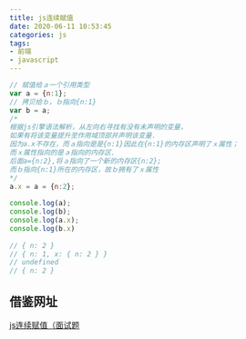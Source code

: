 ```yaml
---
title: js连续赋值
date: 2020-06-11 10:53:45
categories: js
tags:
- 前端
- javascript
---
```


```js
// 赋值给ａ一个引用类型
var a = {n:1};
// 拷贝给ｂ，ｂ指向{n:1}
var b = a;
/*
根据js引擎语法解析，从左向右寻找有没有未声明的变量，
如果有将该变量提升至作用域顶部并声明该变量．
因为a.x不存在，而ａ指向是是{n:1}因此在{n:1}的内存区声明了ｘ属性；
而ｘ属性指向的是ａ指向的内存区．
后面a={n:2},将ａ指向了一个新的内存区{n:2};
而ｂ指向{n:1}所在的内存区，故ｂ拥有了ｘ属性
*/
a.x = a = {n:2};
 
console.log(a);
console.log(b);
console.log(a.x);
console.log(b.x)
 
// { n: 2 }
// { n: 1, x: { n: 2 } }
// undefined
// { n: 2 }
```

## 借鉴网址
[js连续赋值（面试题](https://blog.csdn.net/zSY_snake/article/details/83015064)

